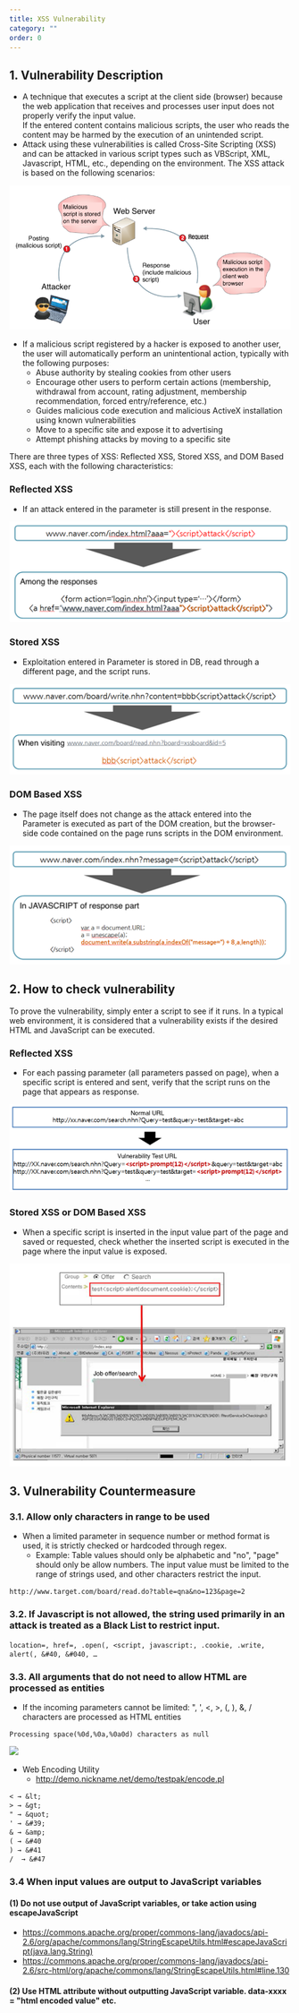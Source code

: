 ```yaml
---
title: XSS Vulnerability
category: ""
order: 0
---
```


## 1. Vulnerability Description
* A technique that executes a script at the client side (browser) because the web application that receives and processes user input does not properly verify the input value.<br>
If the entered content contains malicious scripts, the user who reads the content may be harmed by the execution of an unintended script.
* Attack using these vulnerabilities is called Cross-Site Scripting (XSS) and can be attacked in various script types such as VBScript, XML, Javascript, HTML, etc., depending on the environment. The XSS attack is based on the following scenarios:

![](../images/XSS/1_eng.png)

* If a malicious script registered by a hacker is exposed to another user, the user will automatically perform an unintentional action, typically with the following purposes:
  * Abuse authority by stealing cookies from other users
  * Encourage other users to perform certain actions (membership, withdrawal from account, rating adjustment, membership recommendation, forced entry/reference, etc.)
  * Guides malicious code execution and malicious ActiveX installation using known vulnerabilities
  * Move to a specific site and expose it to advertising
  * Attempt phishing attacks by moving to a specific site

There are three types of XSS: Reflected XSS, Stored XSS, and DOM Based XSS, each with the following characteristics:

### Reflected XSS
* If an attack entered in the parameter is still present in the response.

![](../images/XSS/2_eng.png)

### Stored XSS
* Exploitation entered in Parameter is stored in DB, read through a different page, and the script runs.

![](../images/XSS/3_eng.png)

### DOM Based XSS
* The page itself does not change as the attack entered into the Parameter is executed as part of the DOM creation, but the browser-side code contained on the page runs scripts in the DOM environment.

![](../images/XSS/4_eng.png)


## 2. How to check vulnerability
To prove the vulnerability, simply enter a script to see if it runs. In a typical web environment, it is considered that a vulnerability exists if the desired HTML and JavaScript can be executed.

### Reflected XSS
* For each passing parameter (all parameters passed on page), when a specific script is entered and sent, verify that the script runs on the page that appears as response.

![](../images/XSS/5_eng.png)

### Stored XSS or DOM Based XSS
* When a specific script is inserted in the input value part of the page and saved or requested, check whether the inserted script is executed in the page where the input value is exposed.

![](../images/XSS/6_eng.png)


## 3. Vulnerability Countermeasure
### 3.1. Allow only characters in range to be used
* When a limited parameter in sequence number or method format is used, it is strictly checked or hardcoded through regex.
  * Example: Table values should only be alphabetic and "no", "page" should only be allow numbers.
The input value must be limited to the range of strings used, and other characters restrict the input.

```
http://www.target.com/board/read.do?table=qna&no=123&page=2
```

### 3.2. If Javascript is not allowed, the string used primarily in an attack is treated as a Black List to restrict input.

```
location=, href=, .open(, <script, javascript:, .cookie, .write, alert(, &#40, &#040, …
```

### 3.3. All arguments that do not need to allow HTML are processed as entities
* If the incoming parameters cannot be limited: ", ',  <, >, (, ), &, / characters are processed as HTML entities

```
Processing space(%0d,%0a,%0a0d) characters as null
````

![](../images/XSS/7_eng.png)

* Web Encoding Utility
  * http://demo.nickname.net/demo/testpak/encode.pl 

```
< → &lt;
> → &gt;
" → &quot;
' → &#39;
& → &amp;
( → &#40
) → &#41
/  → &#47
```

### 3.4 When input values are output to JavaScript variables

#### (1) Do not use output of JavaScript variables, or take action using escapeJavaScript
* https://commons.apache.org/proper/commons-lang/javadocs/api-2.6/org/apache/commons/lang/StringEscapeUtils.html#escapeJavaScript(java.lang.String)
* https://commons.apache.org/proper/commons-lang/javadocs/api-2.6/src-html/org/apache/commons/lang/StringEscapeUtils.html#line.130

#### (2) Use HTML attribute without outputting JavaScript variable. data-xxxx = "html encoded value" etc.
